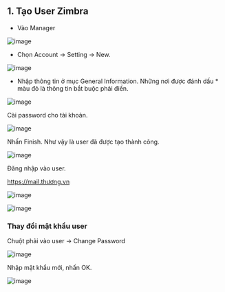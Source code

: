 ## 1. Tạo User Zimbra

- Vào Manager

![image](https://user-images.githubusercontent.com/111716161/193189376-3279d608-7d34-4ed1-a609-2eb7baf1f855.png)

- Chọn Account -> Setting -> New.

![image](https://user-images.githubusercontent.com/111716161/193189807-fdb004a5-97e4-4e5e-90a7-3f6117578df0.png)

- Nhập thông tin ở mục General Information. Những nơi được đánh dấu * màu đỏ là thông tin bắt buộc phải điền. 

![image](https://user-images.githubusercontent.com/111716161/193190018-5bcf0f76-3f93-4131-a89b-4c46e36f8564.png)

Cài password cho tài khoản.

![image](https://user-images.githubusercontent.com/111716161/193190352-61d8a5e9-28f1-4a13-b813-d62340293a44.png)

Nhấn Finish. Như vậy là user đã được tạo thành công.

![image](https://user-images.githubusercontent.com/111716161/193190400-1b9803e6-5cd0-4896-bb1c-fb8560063ab7.png)

Đăng nhập vào user.

https://mail.thương.vn

![image](https://user-images.githubusercontent.com/111716161/193190712-785577c2-b23f-48b3-8a52-f4dc7bb4dba8.png)

![image](https://user-images.githubusercontent.com/111716161/193190895-a20d3bc4-09f6-4ba3-bd4a-8959040f354f.png)

### Thay đổi mật khẩu user

Chuột phải vào user -> Change Password

![image](https://user-images.githubusercontent.com/111716161/193193028-ade7795c-81b1-4bce-9f86-b53731e2d010.png)

Nhập mật khẩu mới, nhấn OK.

![image](https://user-images.githubusercontent.com/111716161/193193067-4afe424e-6bbb-4743-bdbe-f661c49392c0.png)



